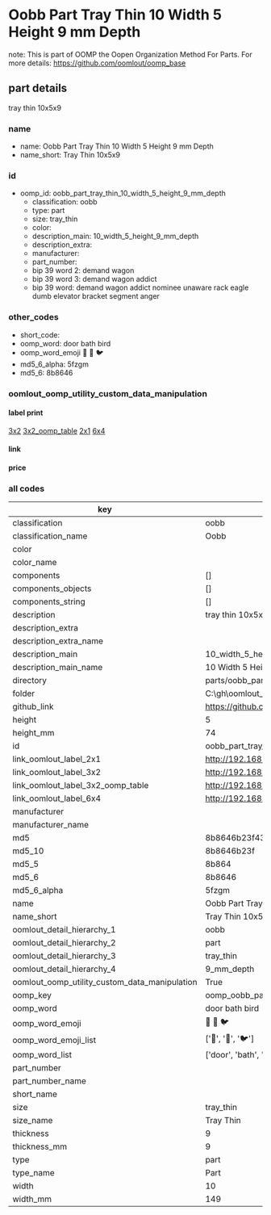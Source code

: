 # Oobb Part Tray Thin 10 Width 5 Height 9 mm Depth  

note: This is part of OOMP the Oopen Organization Method For Parts. For more details: https://github.com/oomlout/oomp_base

##  part details
  



tray thin 10x5x9



### name
* name: Oobb Part Tray Thin 10 Width 5 Height 9 mm Depth
* name_short: Tray Thin 10x5x9 
### id
* oomp_id: oobb_part_tray_thin_10_width_5_height_9_mm_depth
  * classification: oobb
  * type: part
  * size: tray_thin
  * color: 
  * description_main: 10_width_5_height_9_mm_depth
  * description_extra: 
  * manufacturer: 
  * part_number: 
  * bip 39 word 2: demand wagon
  * bip 39 word 3: demand wagon addict
  * bip 39 word: demand wagon addict nominee unaware rack eagle dumb elevator bracket segment anger

### other_codes
* short_code: 
* oomp_word: door bath bird
* oomp_word_emoji :door: :bath: :bird:
* md5_6_alpha: 5fzgm
* md5_6: 8b8646






### oomlout_oomp_utility_custom_data_manipulation
#### label print
[3x2](http://192.168.1.245:1112/?label=oomp%205fzgm)
[3x2_oomp_table](http://192.168.1.108:1112/?label=oomp%205fzgm)
[2x1](http://192.168.1.242:1112/?label=oomp%205fzgm)
[6x4](http://192.168.1.55:1112/?label=oomp%205fzgm)    

#### link

                              

#### price







### all codes 
| key | value |  
| --- | --- |  
| classification | oobb |  
| classification_name | Oobb |  
| color |  |  
| color_name |  |  
| components | [] |  
| components_objects | [] |  
| components_string | [] |  
| description | tray thin 10x5x9 |  
| description_extra |  |  
| description_extra_name |  |  
| description_main | 10_width_5_height_9_mm_depth |  
| description_main_name | 10 Width 5 Height 9 mm Depth |  
| directory | parts/oobb_part_tray_thin_10_width_5_height_9_mm_depth |  
| folder | C:\gh\oomlout_oobb_version_4_generated_parts\parts\oobb_part_tray_thin_10_width_5_height_9_mm_depth |  
| github_link | https://github.com/oomlout/oomlout_oomp_part_src/tree/main/parts/oobb_part_tray_thin_10_width_5_height_9_mm_depth |  
| height | 5 |  
| height_mm | 74 |  
| id | oobb_part_tray_thin_10_width_5_height_9_mm_depth |  
| link_oomlout_label_2x1 | http://192.168.1.242:1112/?label=oomp%205fzgm |  
| link_oomlout_label_3x2 | http://192.168.1.245:1112/?label=oomp%205fzgm |  
| link_oomlout_label_3x2_oomp_table | http://192.168.1.108:1112/?label=oomp%205fzgm |  
| link_oomlout_label_6x4 | http://192.168.1.55:1112/?label=oomp%205fzgm |  
| manufacturer |  |  
| manufacturer_name |  |  
| md5 | 8b8646b23f43e8a2c276395e06bd91d1 |  
| md5_10 | 8b8646b23f |  
| md5_5 | 8b864 |  
| md5_6 | 8b8646 |  
| md5_6_alpha | 5fzgm |  
| name | Oobb Part Tray Thin 10 Width 5 Height 9 mm Depth |  
| name_short | Tray Thin 10x5x9  |  
| oomlout_detail_hierarchy_1 | oobb |  
| oomlout_detail_hierarchy_2 | part |  
| oomlout_detail_hierarchy_3 | tray_thin |  
| oomlout_detail_hierarchy_4 | 9_mm_depth |  
| oomlout_oomp_utility_custom_data_manipulation | True |  
| oomp_key | oomp_oobb_part_tray_thin_10_width_5_height_9_mm_depth |  
| oomp_word | door bath bird |  
| oomp_word_emoji | :door: :bath: :bird: |  
| oomp_word_emoji_list | [':door:', ':bath:', ':bird:'] |  
| oomp_word_list | ['door', 'bath', 'bird'] |  
| part_number |  |  
| part_number_name |  |  
| short_name |  |  
| size | tray_thin |  
| size_name | Tray Thin |  
| thickness | 9 |  
| thickness_mm | 9 |  
| type | part |  
| type_name | Part |  
| width | 10 |  
| width_mm | 149 |  
